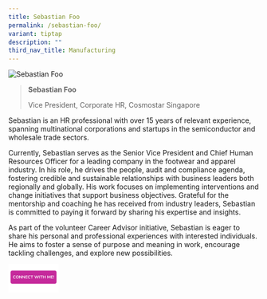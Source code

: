 ```yaml
---
title: Sebastian Foo
permalink: /sebastian-foo/
variant: tiptap
description: ""
third_nav_title: Manufacturing
---
```

<blockquote>
<p></p>
</blockquote>
<div class="isomer-image-wrapper">
<img style="width: 40%;" height="auto" width="100%" alt="Sebastian Foo" src="https://res.cloudinary.com/glide/image/fetch/f_auto,w_1425,h_1425,c_lfill,g_faces/https%3A%2F%2Fstorage.googleapis.com%2Fglide-prod.appspot.com%2Fuploads-v2%2FzJtWb3Fkip5L6FiXLW6R%2Fpub%2F02jDS14fU94bbJdaiIfL.jpg">
</div>
<blockquote>
<p></p>
<p><strong>Sebastian Foo</strong>
</p>
<p>Vice President, Corporate HR, Cosmostar Singapore</p>
</blockquote>
<p></p>
<p>Sebastian is an HR professional with over 15 years of relevant experience,
spanning multinational corporations and startups in the semiconductor and
wholesale trade sectors.</p>
<p>Currently, Sebastian serves as the Senior Vice President and Chief Human
Resources Officer for a leading company in the footwear and apparel industry.
In his role, he drives the people, audit and compliance agenda, fostering
credible and sustainable relationships with business leaders both regionally
and globally. His work focuses on implementing interventions and change
initiatives that support business objectives. Grateful for the mentorship
and coaching he has received from industry leaders, Sebastian is committed
to paying it forward by sharing his expertise and insights.</p>
<p>As part of the volunteer Career Advisor initiative, Sebastian is eager
to share his personal and professional experiences with interested individuals.
He aims to foster a sense of purpose and meaning in work, encourage tackling
challenges, and explore new possibilities.</p>
<p></p>
<p></p><a class="isomer-image-wrapper" href="https://form.gov.sg/677f33c99b92dd0156719f11"><img style="width: 20%;" height="auto" width="100%" alt="" src="/images/CONNECT_WITH_ME.png"></a>
<p></p>
